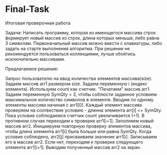 # Final-Task
Итоговая проверочная работа

Задача: Написать программу, которая из имеющегося массива строк формирует новый массив из строк, длина которых меньше, либо равна 3 символам. Первоначальный массив можно ввести с клавиатуры, либо задать на старте выполнения алгоритма. При решении не рекомендуется пользоваться коллекциями, лучше обойтись исключительно массивами.

Предлагаемое решение:

Запрос пользователю на ввод количества элементов массива(size).
Задаем массив arr1 размером size.
Задаем переменную i (индекс элемента).
Используем count как счетчик.
"Печатаем" массив arr1.
Задаем переменную SymQty = 3, чтобы соблюсти заданное условием максимальное количество символов в элементе. 
Вводим по одному элементы массива начиная с arr1[0].
Каждый элемент массива проверяем на соотвествие условию - длинна элемента arr[i] <= SymQty. Пока условие соблюдаемся счетчик count увеличивается (+1). В противном случае переходим к проверке arr1[i+1].
Заполняем новый массив arr2. Инициируем повторную проверку элементов массива, чтобы длина элемента arr1[i] была больше или равна SymQty. Когда условие соблюдено,  arr2[j] присваиваем значение arr1[i]. Записываем его в массив arr2. Если нет, переходим к проверке следующего элемента arr1[i+1].
Выводим полученный массив arr2 на экран.

